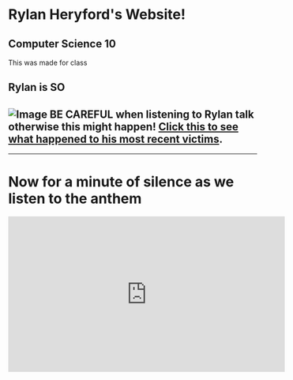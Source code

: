 # Rylan Heryford's Website!
## Computer Science 10
This was made for class
## Rylan is **SO**
![Image](https://media.tenor.com/zVGD2vJjoC4AAAAC/word-art.gif "icon")
**BE CAREFUL** when listening to Rylan talk otherwise this might happen!
[Click this to see what happened to his most recent victims](https://www.youtube.com/watch?v=FyH6vOMYSnY).
---
---

# Now for a minute of silence as we listen to the anthem
<iframe width="560" height="315" src="https://www.youtube.com/embed/9RlKkvH4R9k" title="YouTube video player" frameborder="0" allow="accelerometer; autoplay; clipboard-write; encrypted-media; gyroscope; picture-in-picture; web-share" allowfullscreen></iframe>